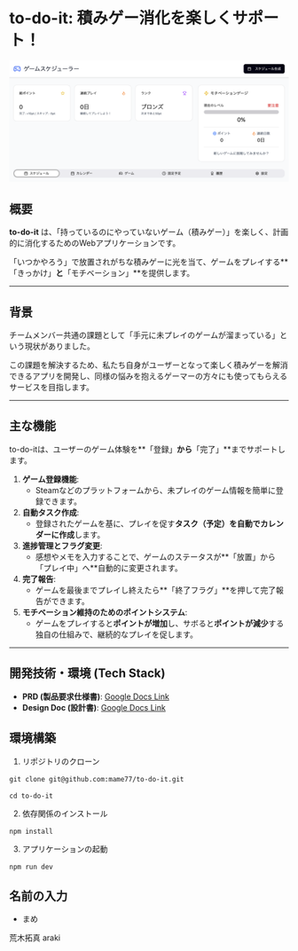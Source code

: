 # to-do-it: 積みゲー消化を楽しくサポート！

![Mocup1](docs/images/Mocup1.png?raw=true)

## 概要

**to-do-it** は、「持っているのにやっていないゲーム（積みゲー）」を楽しく、計画的に消化するためのWebアプリケーションです。

「いつかやろう」で放置されがちな積みゲーに光を当て、ゲームをプレイする**「きっかけ」**と**「モチベーション」**を提供します。

---

## 背景

チームメンバー共通の課題として「手元に未プレイのゲームが溜まっている」という現状がありました。

この課題を解決するため、私たち自身がユーザーとなって楽しく積みゲーを解消できるアプリを開発し、同様の悩みを抱えるゲーマーの方々にも使ってもらえるサービスを目指します。

---

## 主な機能

to-do-itは、ユーザーのゲーム体験を**「登録」**から**「完了」**までサポートします。

1.  **ゲーム登録機能**:
    * Steamなどのプラットフォームから、未プレイのゲーム情報を簡単に登録できます。
2.  **自動タスク作成**:
    * 登録されたゲームを基に、プレイを促す**タスク（予定）を自動でカレンダーに作成**します。
3.  **進捗管理とフラグ変更**:
    * 感想やメモを入力することで、ゲームのステータスが**「放置」から「プレイ中」へ**自動的に変更されます。
4.  **完了報告**:
    * ゲームを最後までプレイし終えたら**「終了フラグ」**を押して完了報告ができます。
5.  **モチベーション維持のためのポイントシステム**:
    * ゲームをプレイすると**ポイントが増加**し、サボると**ポイントが減少**する独自の仕組みで、継続的なプレイを促します。

---

## 開発技術・環境 (Tech Stack)

* **PRD (製品要求仕様書)**: [Google Docs Link](https://docs.google.com/document/d/16wpL3tjqGaISxNi7bhJGFIuXZQ4QPkah_DnWDZUj6tM/edit?usp=sharing)
* **Design Doc (設計書)**: [Google Docs Link](https://docs.google.com/document/d/1wop1wOzuo468klP4mzotCC5TFcmPwDnRUS1zYHJOJ5E/edit?usp=sharing)

## 環境構築

1. リポジトリのクローン
```
git clone git@github.com:mame77/to-do-it.git
```
```
cd to-do-it
```

2. 依存関係のインストール
```
npm install
```

3. アプリケーションの起動
```
npm run dev
```

## 名前の入力
- まめ

荒木拓真
araki

